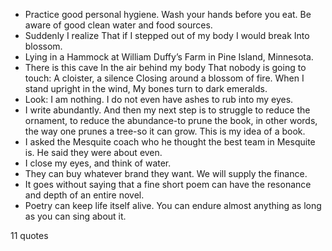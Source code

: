  - Practice good personal hygiene. Wash your hands before you eat. Be aware of good clean water and food sources.
 - Suddenly I realize That if I stepped out of my body I would break Into blossom.
 - Lying in a Hammock at William Duffy’s Farm in Pine Island, Minnesota.
 - There is this cave In the air behind my body That nobody is going to touch: A cloister, a silence Closing around a blossom of fire. When I stand upright in the wind, My bones turn to dark emeralds.
 - Look: I am nothing. I do not even have ashes to rub into my eyes.
 - I write abundantly. And then my next step is to struggle to reduce the ornament, to reduce the abundance-to prune the book, in other words, the way one prunes a tree-so it can grow. This is my idea of a book.
 - I asked the Mesquite coach who he thought the best team in Mesquite is. He said they were about even.
 - I close my eyes, and think of water.
 - They can buy whatever brand they want. We will supply the finance.
 - It goes without saying that a fine short poem can have the resonance and depth of an entire novel.
 - Poetry can keep life itself alive. You can endure almost anything as long as you can sing about it.

11 quotes
